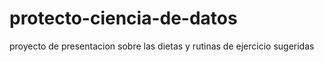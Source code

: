 # protecto-ciencia-de-datos
proyecto de  presentacion sobre las dietas y  rutinas de ejercicio sugeridas
